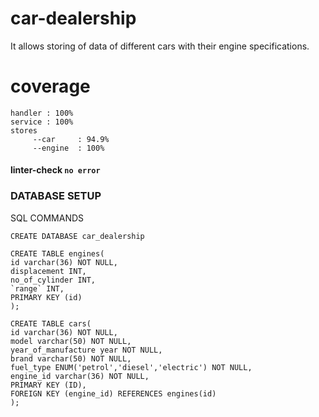 # car-dealership
It allows storing of data of different cars with their engine specifications. 

# coverage
```
handler : 100%
service : 100%
stores
     --car     : 94.9%
     --engine  : 100%
```

#### linter-check `no error`


### DATABASE SETUP

SQL COMMANDS


```
CREATE DATABASE car_dealership

CREATE TABLE engines(
id varchar(36) NOT NULL,
displacement INT,
no_of_cylinder INT,
`range` INT,
PRIMARY KEY (id)
);

CREATE TABLE cars(
id varchar(36) NOT NULL,
model varchar(50) NOT NULL,
year_of_manufacture year NOT NULL,
brand varchar(50) NOT NULL,
fuel_type ENUM('petrol','diesel','electric') NOT NULL,
engine_id varchar(36) NOT NULL,
PRIMARY KEY (ID),
FOREIGN KEY (engine_id) REFERENCES engines(id)
);

```